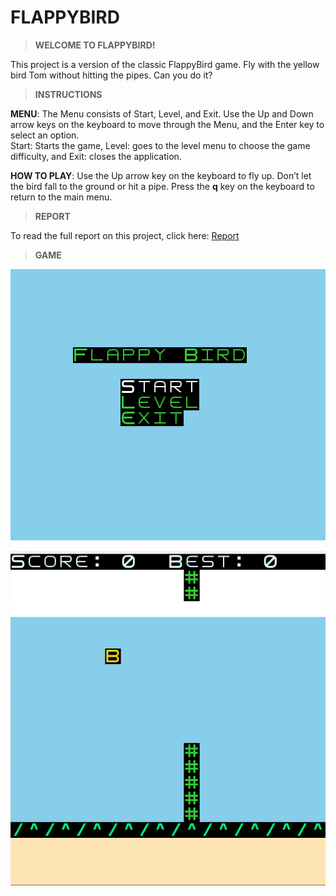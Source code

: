 # FLAPPYBIRD

> **WELCOME TO FLAPPYBIRD!**  

This project is a version of the classic FlappyBird game.
Fly with the yellow bird Tom without hitting the pipes. Can you do it?

> **INSTRUCTIONS**

**MENU**: The Menu consists of Start, Level, and Exit. Use the Up and Down arrow keys on the keyboard to move through the Menu, and the Enter key to select an option.  
Start: Starts the game,
Level: goes to the level menu to choose the game difficulty, and
Exit: closes the application.

**HOW TO PLAY**: Use the Up arrow key on the keyboard to fly up. Don’t let the bird fall to the ground or hit a pipe.
Press the **q** key on the keyboard to return to the main menu.

> **REPORT**

To read the full report on this project, click here: [Report](docs/Report.md)

> **GAME**

![Menu](docs/Image/Menu.png)


![Game](docs/Image/Game.png)